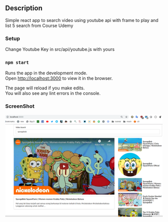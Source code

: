 ## Description

Simple react app to search video using youtube api with frame to play and list 5 search from Course Udemy

### Setup

Change Youtube Key in src/api/youtube.js with yours

### `npm start`

Runs the app in the development mode.<br>
Open [http://localhost:3000](http://localhost:3000) to view it in the browser.

The page will reload if you make edits.<br>
You will also see any lint errors in the console.

### ScreenShot

![alt text](https://raw.githubusercontent.com/fahmi-arff/Video-Search-React/master/sc.png)
